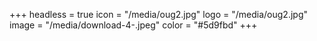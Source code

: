 +++
headless = true
icon = "/media/oug2.jpg"
logo = "/media/oug2.jpg"
image = "/media/download-4-.jpeg"
color = "#5d9fbd"
+++
